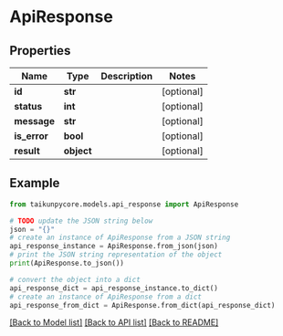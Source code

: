 # ApiResponse


## Properties

Name | Type | Description | Notes
------------ | ------------- | ------------- | -------------
**id** | **str** |  | [optional] 
**status** | **int** |  | [optional] 
**message** | **str** |  | [optional] 
**is_error** | **bool** |  | [optional] 
**result** | **object** |  | [optional] 

## Example

```python
from taikunpycore.models.api_response import ApiResponse

# TODO update the JSON string below
json = "{}"
# create an instance of ApiResponse from a JSON string
api_response_instance = ApiResponse.from_json(json)
# print the JSON string representation of the object
print(ApiResponse.to_json())

# convert the object into a dict
api_response_dict = api_response_instance.to_dict()
# create an instance of ApiResponse from a dict
api_response_from_dict = ApiResponse.from_dict(api_response_dict)
```
[[Back to Model list]](../README.md#documentation-for-models) [[Back to API list]](../README.md#documentation-for-api-endpoints) [[Back to README]](../README.md)



